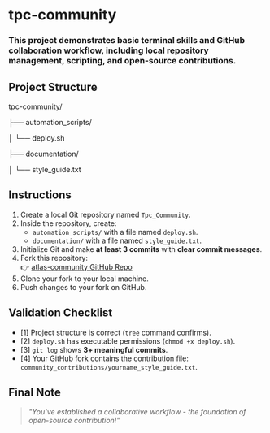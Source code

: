 # tpc-community
### This project demonstrates basic terminal skills and GitHub collaboration workflow, including local repository management, scripting, and open-source contributions.

## Project Structure
tpc-community/

├── automation_scripts/

│ └── deploy.sh

├── documentation/

│ └── style_guide.txt


##  Instructions

1. Create a local Git repository named `Tpc_Community`.
2. Inside the repository, create:
   - `automation_scripts/` with a file named `deploy.sh`.
   - `documentation/` with a file named `style_guide.txt`.
3. Initialize Git and make **at least 3 commits** with **clear commit messages**.
4. Fork this repository:  
   👉 [atlas-community GitHub Repo](https://github.com/londeka-z/tpc-community)
5. Clone your fork to your local machine.
6. Push changes to your fork on GitHub.

##  Validation Checklist

- [1] Project structure is correct (`tree` command confirms).
- [2] `deploy.sh` has executable permissions (`chmod +x deploy.sh`).
- [3] `git log` shows **3+ meaningful commits**.
- [4] Your GitHub fork contains the contribution file:
  `community_contributions/yourname_style_guide.txt`.

##  Final Note

> _"You've established a collaborative workflow - the foundation of open-source contribution!"_

